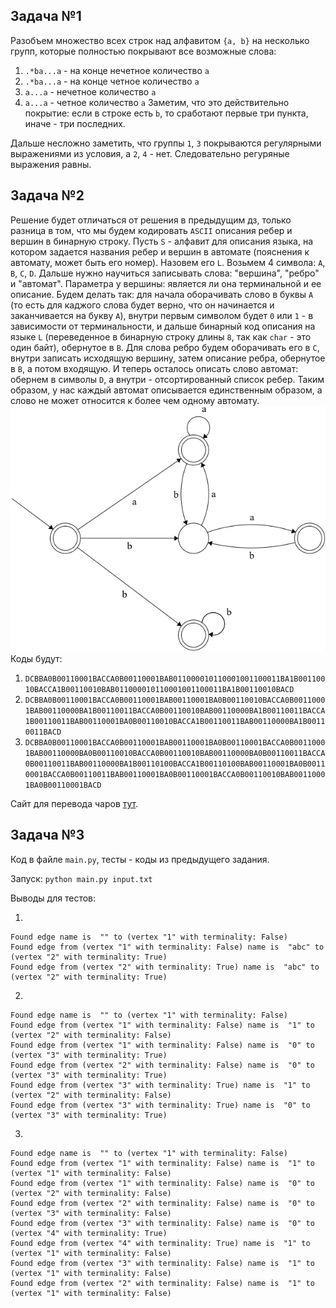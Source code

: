 ## Задача №1
Разобъем множество всех строк над алфавитом `{a, b}` на несколько групп, которые полностью покрывают все возможные слова:
1) `.*ba...a` - на конце нечетное количество `a`
2) `.*ba...a` - на конце четное количество `a`
3) `a...a` - нечетное количество `a`
4) `a...a` - четное количество `a`
Заметим, что это действительно покрытие: если в строке есть `b`, то сработают первые три пункта, иначе - три последних.

Дальше несложно заметить, что группы `1`, `3` покрываются регулярными выражениями из условия, а `2`, `4` - нет. Следовательно регуряные выражения равны.
## Задача №2
Решение будет отличаться от решения в предыдущим дз, только разница в том, что мы будем кодировать `ASCII` описания ребер и вершин в бинарную строку.
Пусть `S` - алфавит для описания языка, на котором задается названия ребер и вершин в автомате (пояснения к автомату, может быть его номер). Назовем его `L`. Возьмем 4 символа: `A`, `B`, `C`, `D`. Дальше нужно научиться записывать слова: "вершинa", "ребро" и "автомат". Параметра у вершины: является ли она терминальной и ее описание. Будем делать так: для начала оборачивать слово в буквы `A` (то есть для каджого слова будет верно, что он начинается и заканчивается на букву `A`), внутри первым символом будет `0` или `1` - в зависимости от терминальности, и дальше бинарный код описания на языке `L` (переведенное в бинарную строку длины `8`, так как `char` - это один байт), обернутое в `B`. Для слова ребро будем оборачивать его в `C`, внутри записать исходящую вершину, затем описание ребра, обернутое в `B`, а потом входящую. И теперь осталось описать слово автомат: обернем в символы `D`, а внутри - отсортированный список ребер. Таким образом, у нас каждый автомат описывается единственным образом, а слово не может относится к более чем одному автомату.
![](01.jpg)
Коды будут:
1) `DCBBA0B00110001BACCA0B00110001BAB011000010110001001100011BA1B00110010BACCA1B00110010BAB011000010110001001100011BA1B00110010BACD`
2) `DCBBA0B00110001BACCA0B00110001BAB00110001BA0B00110010BACCA0B00110001BAB00110000BA1B00110011BACCA0B00110010BAB00110000BA1B00110011BACCA1B00110011BAB00110001BA0B00110010BACCA1B00110011BAB00110000BA1B00110011BACD`
3) `DCBBA0B00110001BACCA0B00110001BAB00110001BA0B00110001BACCA0B00110001BAB00110000BA0B00110010BACCA0B00110010BAB00110000BA0B00110011BACCA0B00110011BAB00110000BA1B00110100BACCA1B00110100BAB00110001BA0B00110001BACCA0B00110011BAB00110001BA0B00110001BACCA0B00110010BAB00110001BA0B00110001BACD`


Сайт для перевода чаров [тут](https://www.rapidtables.com/convert/number/ascii-to-binary.html).
## Задача №3
Код в файле `main.py`, тесты - коды из предыдущего задания.

Запуск: `python main.py input.txt`

Выводы для тестов:

1)
```
Found edge name is  "" to (vertex "1" with terminality: False)
Found edge from (vertex "1" with terminality: False) name is  "abc" to (vertex "2" with terminality: True)
Found edge from (vertex "2" with terminality: True) name is  "abc" to (vertex "2" with terminality: True)
```
2)
```
Found edge name is  "" to (vertex "1" with terminality: False)
Found edge from (vertex "1" with terminality: False) name is  "1" to (vertex "2" with terminality: False)
Found edge from (vertex "1" with terminality: False) name is  "0" to (vertex "3" with terminality: True)
Found edge from (vertex "2" with terminality: False) name is  "0" to (vertex "3" with terminality: True)
Found edge from (vertex "3" with terminality: True) name is  "1" to (vertex "2" with terminality: False)
Found edge from (vertex "3" with terminality: True) name is  "0" to (vertex "3" with terminality: True)
```
3)
```
Found edge name is  "" to (vertex "1" with terminality: False)
Found edge from (vertex "1" with terminality: False) name is  "1" to (vertex "1" with terminality: False)
Found edge from (vertex "1" with terminality: False) name is  "0" to (vertex "2" with terminality: False)
Found edge from (vertex "2" with terminality: False) name is  "0" to (vertex "3" with terminality: False)
Found edge from (vertex "3" with terminality: False) name is  "0" to (vertex "4" with terminality: True)
Found edge from (vertex "4" with terminality: True) name is  "1" to (vertex "1" with terminality: False)
Found edge from (vertex "3" with terminality: False) name is  "1" to (vertex "1" with terminality: False)
Found edge from (vertex "2" with terminality: False) name is  "1" to (vertex "1" with terminality: False)
```
